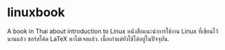 # linuxbook
A book in Thai about introduction to Linux
หนังสือแนะนำการใช้งาน Linux ที่เขียนไว้นานแล้ว ซอร์สโค้ด LaTeX หาไม่เจอแล้ว. เนื้อเก่าแต่ยังใช้ได้อยู่ในปัจจุบัน.
